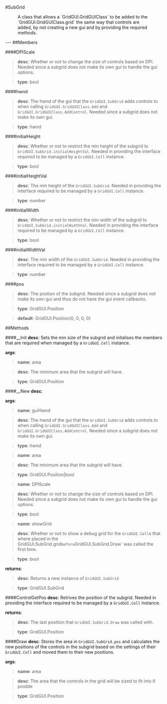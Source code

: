 #SubGrid
<figure markdown="1">
A class that allows a `GridGUI.GridGUIClass` to be added to the `GridGUI.GridGUIClass.grid` the same way that controls are added, by not creating a new gui and by providing the required methods.
</figure>
---
##Members

####DPIScale

> **desc**: Whether or not to change the size of controls based on DPI. Needed since a subgrid does not make its own gui to handle the gui options.

> **type**: bool

####hwnd

> **desc**: The hwnd of the gui that the `GridGUI.SubGrid` adds controls to when calling `GridGUI.GridGUIClass.Add` and `GridGUI.GridGUIClass.AddControl`. Needed since a subgrid does not make its own gui.

> **type**: hwnd

####initialHeight

> **desc**: Whether or not to restrict the min height of the subgrid to `GridGUI.SubGrid.initialHeightVal`. Needed in providing the interface required to be managed by a `GridGUI.Cell` instance.

> **type**: bool

####initialHeightVal

> **desc**: The min height of the `GridGUI.SubGrid`. Needed in providing the interface required to be managed by a `GridGUI.Cell` instance.

> **type**: number

####initialWidth

> **desc**: Whether or not to restrict the min width of the subgrid to `GridGUI.SubGrid.initialWidthVal`. Needed in providing the interface required to be managed by a `GridGUI.Cell` instance.

> **type**: bool

####initialWidthVal

> **desc**: The min width of the `GridGUI.SubGrid`. Needed in providing the interface required to be managed by a `GridGUI.Cell` instance.

> **type**: number

####pos

> **desc**: The postion of the subgrid. Needed since a subgrid does not make its own gui and thus do not have the gui event callbacks.

> **type**: GridGUI.Position

> **default**: GridGUI.Position(0, 0, 0, 0)

##Methods

####__Init
**desc**: Sets the min size of the subgrid and initalises the members that are required when managed by a `GridGUI.Cell` instance.

**args**:

> **name**: area

> **desc**: The minimum area that the subgrid will have.

> **type**: GridGUI.Position

####__New
**desc**: 

**args**:

> **name**: guiHwnd

> **desc**: The hwnd of the gui that the `GridGUI.SubGrid` adds controls to when calling `GridGUI.GridGUIClass.Add` and `GridGUI.GridGUIClass.AddControl`. Needed since a subgrid does not make its own gui.

> **type**: hwnd

> **name**: area

> **desc**: The minimum area that the subgrid will have.

> **type**: GridGUI.Position|bool

> **name**: DPIScale

> **desc**: Whether or not to change the size of controls based on DPI. Needed since a subgrid does not make its own gui to handle the gui options.

> **type**: bool

> **name**: showGrid

> **desc**: Whether or not to show a debug grid for the `GridGUI.Cell`s that where placed in the GridGUI.SubGrid.grid` before `GridGUI.SubGrid.Draw` was called the first time.

> **type**: bool

**returns**:

> **desc**: Returns a new instance of `GridGUI.SubGrid`

> **type**: GridGUI.SubGrid

####ControlGetPos
**desc**: Retrives the position of the subgrid. Needed in providing the interface required to be managed by a `GridGUI.Cell` instance.

**returns**:

> **desc**: The last position that `GridGUI.SubGrid.Draw` was called with.

> **type**: GridGUI.Position

####Draw
**desc**: Stores the area in `GridGUI.SubGrid.pos` and calculates the new positions of the controls in the subgrid based on the settings of their `GridGUI.Cell` and moved them to their new positions.

**args**:

> **name**: area

> **desc**: The area that the controls in the grid will be sized to fit into if posible

> **type**: GridGUI.Position

